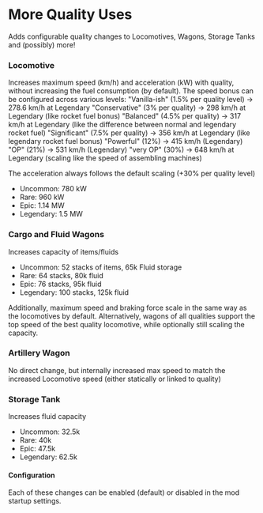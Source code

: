 # More Quality Uses

Adds configurable quality changes to Locomotives, Wagons, Storage Tanks and (possibly) more!

### Locomotive

Increases maximum speed (km/h) and acceleration (kW) with quality, without increasing the fuel consumption (by default).
The speed bonus can be configured across various levels:
"Vanilla-ish" (1.5% per quality level) -> 278.6 km/h at Legendary
"Conservative" (3% per quality) -> 298 km/h at Legendary (like rocket fuel bonus)
"Balanced" (4.5% per quality) -> 317 km/h at Legendary (like the difference between normal and legendary rocket fuel)
"Significant" (7.5% per quality) -> 356 km/h at Legendary (like legendary rocket fuel bonus)
"Powerful" (12%) -> 415 km/h (Legendary)
"OP" (21%) -> 531 km/h (Legendary)
"very OP" (30%) -> 648 km/h at Legendary (scaling like the speed of assembling machines)

The acceleration always follows the default scaling (+30% per quality level)
- Uncommon: 780 kW
- Rare: 960 kW
- Epic: 1.14 MW
- Legendary: 1.5 MW

### Cargo and Fluid Wagons

Increases capacity of items/fluids
- Uncommon: 52 stacks of items, 65k Fluid storage
- Rare: 64 stacks, 80k fluid
- Epic: 76 stacks, 95k fluid
- Legendary: 100 stacks, 125k fluid

Additionally, maximum speed and braking force scale in the same way as the locomotives by default.
Alternatively, wagons of all qualities support the top speed of the best quality locomotive, while optionally still scaling the capacity.

### Artillery Wagon

No direct change, but internally increased max speed to match the increased Locomotive speed (either statically or linked to quality)

### Storage Tank

Increases fluid capacity
- Uncommon: 32.5k
- Rare: 40k
- Epic: 47.5k
- Legendary: 62.5k

#### Configuration

Each of these changes can be enabled (default) or disabled in the mod startup settings.